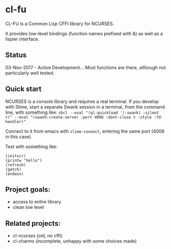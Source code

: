 # cl-fu

CL-FU is a Common Lisp CFFI library for NCURSES.

It provides low-level bindings (function names prefixed with &) as well as a lispier interface.

## Status

03-Nov-2017 - Active Development...
Most functions are there, although not particularly well tested.

## Quick start

NCURSES is a console library and requires a real terminal.  If you develop with Slime, start a separate Swank session in a terminal, from the command line, with something like:
`sbcl --eval "(ql:quickload '(:swank) :silent t)" --eval "(swank:create-server :port 4006 :dont-close t :style :fd-handler)"`

Connect to it from emacs with `slime-connect`, entering the same port (4006 in this case).

Test with something like:
```
(initscr)
(printw "hello")
(refresh)
(getch)
(endwin)
```


## Project goals:
- access to entire library
- clean low level

## Related projects:
- cl-ncurses  (old, no cffi)
- cl-charms   (incomplete, unhappy with some choices made)


